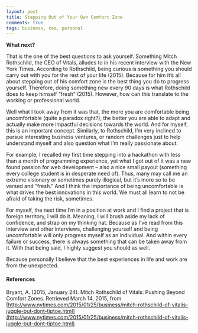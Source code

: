 ```yaml
---
layout: post
title: Stepping Out of Your Own Comfort Zone
comments: true
tags: business, ceo, personal
---
```

**What next?**

That is the one of the best questions to ask yourself. Something Mitch Rothschild, the CEO of Vitals, alludes to in his recent interview with the New York Times. According to Rothschild, being curious is something you should carry out with you for the rest of your life (2015). Because for him it’s all about stepping out of his comfort zone is the best thing you do to progress yourself. Therefore, doing something new every 90 days is what Rothschild does to keep himself “fresh” (2015). However, how can this translate to the working or professional world. 

Well what I took away from it was that, the more you are comfortable being uncomfortable (quite a paradox right?), the better you are able to adapt and actually make more impactful decisions towards the world. And for myself, this is an important concept. Similarly, to Rothschild, I’m very inclined to pursue interesting business ventures, or random challenges just to help understand myself and also question what I’m really passionate about. 

For example, I recalled my first time stepping into a hackathon with less than a month of programming experience, yet what I got out of it was a new found passion for web development – also a nice small payout (something every college student is in desperate need of). Thus, many may call me an extreme visionary or sometimes purely illogical, but it’s more so to be versed and “fresh.” And I think the importance of being uncomfortable is what drives the best innovations in this world. We must all learn to not be afraid of taking the risk, sometimes.

For myself, the next time I’m in a position at work and I find a project that is foreign territory, I will do it. Meaning, I will brush aside my lack of confidence, and strap on my thinking hat. Because as I’ve read from this interview and other interviews, challenging yourself and being uncomfortable will only progress myself as an individual. And within every failure or success, there is always something that can be taken away from it. With that being said, I highly suggest you should as well.

Because personally I believe that the best experiences in life and work are from the unexpected.

#### References 
Bryant, A. (2015, January 24). Mitch Rothschild of Vitals: Pushing Beyond Comfort Zones. Retrieved March 14, 2015, from [http://www.nytimes.com/2015/01/25/business/mitch-rothschild-of-vitalis-juggle-but-dont-tiptoe.html](http://www.nytimes.com/2015/01/25/business/mitch-rothschild-of-vitalis-juggle-but-dont-tiptoe.html)
